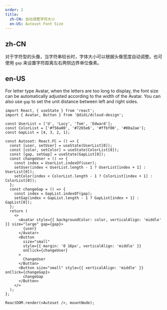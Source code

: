 ```yaml
---
order: 2
title:
  zh-CN: 自动调整字符大小
  en-US: Autoset Font Size
---
```


## zh-CN

对于字符型的头像，当字符串较长时，字体大小可以根据头像宽度自动调整。也可使用 `gap` 来设置字符距离左右两侧边界单位像素。

## en-US

For letter type Avatar, when the letters are too long to display, the font size can be automatically adjusted according to the width of the Avatar. You can also use `gap` to set the unit distance between left and right sides.

```tsx
import React, { useState } from 'react';
import { Avatar, Button } from '@didi/dcloud-design';

const UserList = ['U', 'Lucy', 'Tom', 'Edward'];
const ColorList = ['#f56a00', '#7265e6', '#ffbf00', '#00a2ae'];
const GapList = [4, 3, 2, 1];

const Autoset: React.FC = () => {
  const [user, setUser] = useState(UserList[0]);
  const [color, setColor] = useState(ColorList[0]);
  const [gap, setGap] = useState(GapList[0]);
  const changeUser = () => {
    const index = UserList.indexOf(user);
    setUser(index < UserList.length - 1 ? UserList[index + 1] : UserList[0]);
    setColor(index < ColorList.length - 1 ? ColorList[index + 1] : ColorList[0]);
  };
  const changeGap = () => {
    const index = GapList.indexOf(gap);
    setGap(index < GapList.length - 1 ? GapList[index + 1] : GapList[0]);
  };
  return (
    <>
      <Avatar style={{ backgroundColor: color, verticalAlign: 'middle' }} size="large" gap={gap}>
        {user}
      </Avatar>
      <Button
        size="small"
        style={{ margin: '0 16px', verticalAlign: 'middle' }}
        onClick={changeUser}
      >
        ChangeUser
      </Button>
      <Button size="small" style={{ verticalAlign: 'middle' }} onClick={changeGap}>
        changeGap
      </Button>
    </>
  );
};

ReactDOM.render(<Autoset />, mountNode);
```
